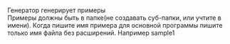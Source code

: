 Генератор генерирует примеры <br />
Примеры должны быть в папке(не создавать суб-папки, или учтите в имени). Когда пишите имя примера для основной программы пишите только имя файла без расширений. Например sample1
